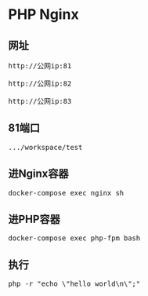 # PHP Nginx

网址
------
<pre>
http://公网ip:81

http://公网ip:82

http://公网ip:83
</pre>

81端口
------
<pre>
.../workspace/test
</pre>

进Nginx容器
------
<pre>
docker-compose exec nginx sh
</pre>

进PHP容器
------
<pre>
docker-compose exec php-fpm bash
</pre>

执行
------
<pre>
php -r "echo \"hello world\n\";"
</pre>
